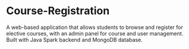 # Course-Registration
A web-based application that allows students to browse and register for elective courses, with an admin panel for course and user management. Built with Java Spark backend and MongoDB database.
